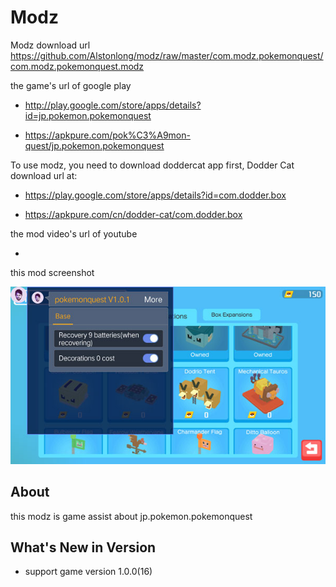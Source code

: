 # Modz

Modz download url https://github.com/Alstonlong/modz/raw/master/com.modz.pokemonquest/com.modz.pokemonquest.modz

the game's url of google play 

* http://play.google.com/store/apps/details?id=jp.pokemon.pokemonquest

* https://apkpure.com/pok%C3%A9mon-quest/jp.pokemon.pokemonquest

To use modz, you need to download doddercat app first, Dodder Cat download url at:

* https://play.google.com/store/apps/details?id=com.dodder.box

* https://apkpure.com/cn/dodder-cat/com.dodder.box
            		  
the mod video's url of youtube

* 

this mod screenshot

![](https://github.com/Alstonlong/modz/blob/master/com.modz.pokemonquest/screenshot/modz.jpg)


## About

this modz is game assist about jp.pokemon.pokemonquest

## What's New in Version

* support game version 1.0.0(16) 
